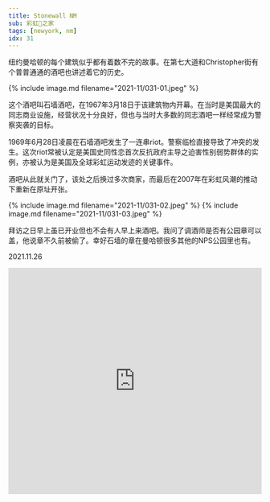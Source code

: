 ```yaml
---
title: Stonewall NM
sub: 彩虹🌈之家
tags: [newyork, nm]
idx: 31
---
```


纽约曼哈顿的每个建筑似乎都有着数不完的故事。在第七大道和Christopher街有个普普通通的酒吧也讲述着它的历史。

{% include image.md filename="2021-11/031-01.jpeg" %}

这个酒吧叫石墙酒吧，在1967年3月18日于该建筑物内开幕。在当时是美国最大的同志商业设施，经营状况十分良好，但也与当时大多数的同志酒吧一样经常成为警察突袭的目标。

1969年6月28日凌晨在石墙酒吧发生了一连串riot。警察临检直接导致了冲突的发生。这次riot常被认定是美国史同性恋首次反抗政府主导之迫害性别弱势群体的实例，亦被认为是美国及全球彩虹运动发迹的关键事件。

酒吧从此就关门了，该处之后换过多次商家，而最后在2007年在彩虹风潮的推动下重新在原址开张。

{% include image.md filename="2021-11/031-02.jpeg" %}
{% include image.md filename="2021-11/031-03.jpeg" %}

拜访之日早上虽已开业但也不会有人早上来酒吧。我问了调酒师是否有公园章可以盖，他说章不久前被偷了。幸好石墙的章在曼哈顿很多其他的NPS公园里也有。

2021.11.26

<iframe src="https://www.google.com/maps/embed?pb=!1m14!1m8!1m3!1d48374.991407711044!2d-74.0119255!3d40.7304096!3m2!1i1024!2i768!4f13.1!3m3!1m2!1s0x89c2599473b1e70b%3A0x3705993e6c1fbd59!2sStonewall%20National%20Monument!5e0!3m2!1sen!2sus!4v1652562143375!5m2!1sen!2sus" width="100%" height="450" style="border:0;" allowfullscreen="" loading="lazy" referrerpolicy="no-referrer-when-downgrade"></iframe>
